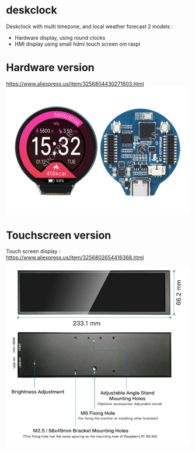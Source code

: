 # deskclock

Deskclock with multi timezone, and local weather forecast
2 models :
* Hardware display, using round clocks
* HMI display using small hdmi touch screen om raspi

# Hardware version
https://www.aliexpress.us/item/3256804430271603.html
![Display](documentation/display.png)

# Touchscreen version
Touch screen display :
https://www.aliexpress.us/item/3256802654416368.html

![Touchscreen](documentation/touchscreen.png)